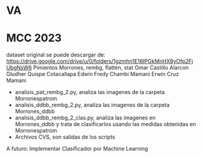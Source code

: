 # VA
# MCC 2023
 dataset original se puede descargar de: https://drive.google.com/drive/u/0/folders/1gzmhn1E16IPGkMnHX8yOfp2FjUbgNsW6 
 Pimientos Morrones, rembg, flatten, stat
 Omar Castillo Alarcon
 Gludher Quispe Cotacallapa
 Edwin Fredy Chambi Mamani
 Erwin Cruz Mamani

- analisis_pat_rembg_2.py, analiza las imagenes de la carpeta Morronespatrom
- analisis_ddbb_rembg_2.py, analiza las imagenes de la carpeta Morrones_ddbb
- analisis_ddbb_rembg_2_clas.py, analiza las imagenes en Morrones_ddbb y trata de clasificarlos usando las medidas obtenidas en Morronespatrom
- Archivos CVS, son salidas de los scripts

A futuro:
Implementar Clasificador por Machine Learning

